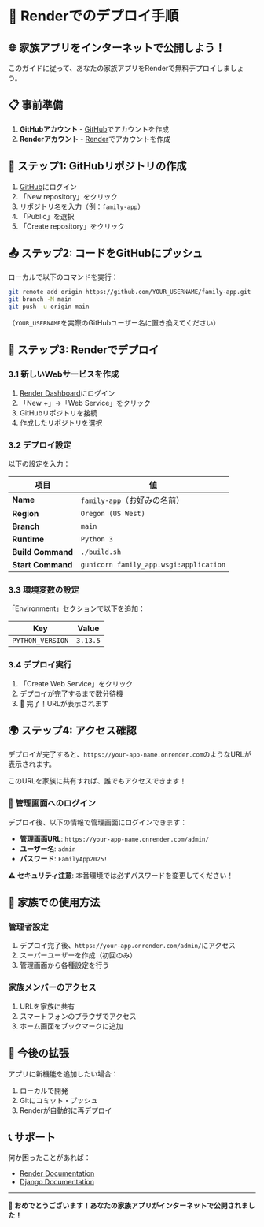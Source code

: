# 🚀 Renderでのデプロイ手順

## 🌐 家族アプリをインターネットで公開しよう！

このガイドに従って、あなたの家族アプリをRenderで無料デプロイしましょう。

## 📋 事前準備

1. **GitHubアカウント** - [GitHub](https://github.com)でアカウントを作成
2. **Renderアカウント** - [Render](https://render.com)でアカウントを作成

## 🔧 ステップ1: GitHubリポジトリの作成

1. [GitHub](https://github.com)にログイン
2. 「New repository」をクリック
3. リポジトリ名を入力（例：`family-app`）
4. 「Public」を選択
5. 「Create repository」をクリック

## 📤 ステップ2: コードをGitHubにプッシュ

ローカルで以下のコマンドを実行：

```bash
git remote add origin https://github.com/YOUR_USERNAME/family-app.git
git branch -M main
git push -u origin main
```

（`YOUR_USERNAME`を実際のGitHubユーザー名に置き換えてください）

## 🚀 ステップ3: Renderでデプロイ

### 3.1 新しいWebサービスを作成

1. [Render Dashboard](https://dashboard.render.com/)にログイン
2. 「New +」→「Web Service」をクリック
3. GitHubリポジトリを接続
4. 作成したリポジトリを選択

### 3.2 デプロイ設定

以下の設定を入力：

| 項目 | 値 |
|------|-----|
| **Name** | `family-app`（お好みの名前） |
| **Region** | `Oregon (US West)` |
| **Branch** | `main` |
| **Runtime** | `Python 3` |
| **Build Command** | `./build.sh` |
| **Start Command** | `gunicorn family_app.wsgi:application` |

### 3.3 環境変数の設定

「Environment」セクションで以下を追加：

| Key | Value |
|-----|-------|
| `PYTHON_VERSION` | `3.13.5` |

### 3.4 デプロイ実行

1. 「Create Web Service」をクリック
2. デプロイが完了するまで数分待機
3. 🎉 完了！URLが表示されます

## 🌍 ステップ4: アクセス確認

デプロイが完了すると、`https://your-app-name.onrender.com`のようなURLが表示されます。

このURLを家族に共有すれば、誰でもアクセスできます！

### 🔑 管理画面へのログイン

デプロイ後、以下の情報で管理画面にログインできます：

- **管理画面URL**: `https://your-app-name.onrender.com/admin/`
- **ユーザー名**: `admin`
- **パスワード**: `FamilyApp2025!`

⚠️ **セキュリティ注意**: 本番環境では必ずパスワードを変更してください！

## 📱 家族での使用方法

### 管理者設定

1. デプロイ完了後、`https://your-app.onrender.com/admin/`にアクセス
2. スーパーユーザーを作成（初回のみ）
3. 管理画面から各種設定を行う

### 家族メンバーのアクセス

1. URLを家族に共有
2. スマートフォンのブラウザでアクセス
3. ホーム画面をブックマークに追加

## 🔧 今後の拡張

アプリに新機能を追加したい場合：

1. ローカルで開発
2. Gitにコミット・プッシュ
3. Renderが自動的に再デプロイ

## 📞 サポート

何か困ったことがあれば：

- [Render Documentation](https://render.com/docs)
- [Django Documentation](https://docs.djangoproject.com/)

---

**🎉 おめでとうございます！あなたの家族アプリがインターネットで公開されました！**
